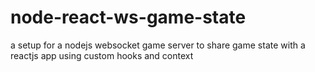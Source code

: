 # node-react-ws-game-state
a setup for a nodejs websocket game server to share game state with a reactjs app using custom hooks and context
